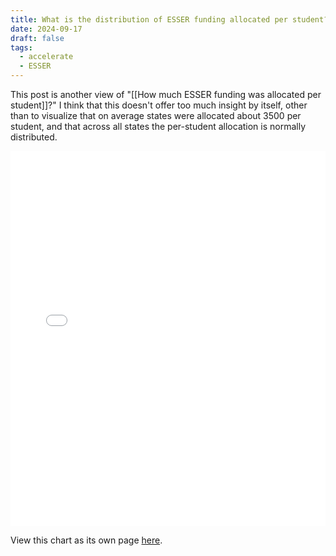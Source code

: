 ```yaml
---
title: What is the distribution of ESSER funding allocated per student?
date: 2024-09-17
draft: false
tags:
  - accelerate
  - ESSER
---
```

 
This post is another view of "[[How much ESSER funding was allocated per student]]?" I think that this doesn't offer too much insight by itself, other than to visualize that on average states were allocated about 3500 per student, and that across all states the per-student allocation is normally distributed.

<iframe src="state-esser-allocations-histogram.html" width="100%" height="600px" frameborder="0"></iframe>

View this chart as its own page [here](log.jasongodfrey.info/state-esser-allocations-histogram.html).